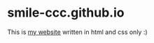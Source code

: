# smile-ccc.github.io
This is <a href="https://smile-ccc.github.io/">my website</a> written in html and css only :)
